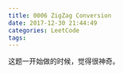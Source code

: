 ```yaml
---
title: 0006 ZigZag Conversion
date: 2017-12-30 21:44:49
categories: LeetCode
tags:
---
```


这题一开始做的时候，觉得很神奇。
